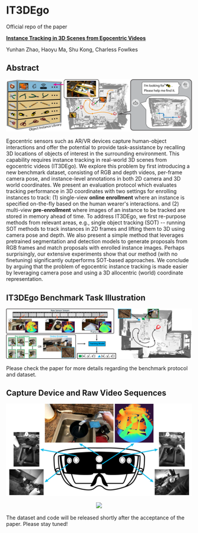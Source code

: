 # IT3DEgo

Official repo of the paper

**[Instance Tracking in 3D Scenes from Egocentric Videos](https://arxiv.org/pdf/2312.04117.pdf)**

Yunhan Zhao, Haoyu Ma, Shu Kong, Charless Fowlkes

## Abstract

<p align="center">
<img src="images/teaser.png"/>
</p>

Egocentric sensors such as AR/VR devices capture human-object interactions and offer the potential to provide task-assistance by recalling 3D locations of objects of interest in the surrounding environment. This capability requires instance tracking in real-world 3D scenes from egocentric videos (IT3DEgo). We explore this problem by first introducing a new benchmark dataset, consisting of RGB and depth videos, per-frame camera pose, and instance-level annotations in both 2D camera and 3D world coordinates. We present an evaluation protocol which evaluates tracking performance in 3D coordinates with two settings for enrolling instances to track: (1) single-view **online enrollment** where an instance is specified on-the-fly based on the human wearer's interactions. and (2) multi-view **pre-enrollment** where images of an instance to be tracked are stored in memory ahead of time. To address IT3DEgo, we first re-purpose methods from relevant areas, e.g., single object tracking (SOT) -- running SOT methods to track instances in 2D frames and lifting them to 3D using camera pose and depth. We also present a simple method that leverages pretrained segmentation and detection models to generate proposals from RGB frames and match proposals with enrolled instance images. Perhaps surprisingly, our extensive experiments show that our method (with no finetuning) significantly outperforms SOT-based approaches. We conclude by arguing that the problem of egocentric instance tracking is made easier by leveraging camera pose and using a 3D allocentric (world) coordinate representation.

## IT3DEgo Benchmark Task Illustration

<p align="center">
<img src="images/pipeline.png"/>
</p>

Please check the paper for more details regarding the benchmark protocol and dataset.

## Capture Device and Raw Video Sequences

<p align="center">
<img src="images/hololens.png" style="width:525px;" />
</p>

<p align="center">
<img src="images/data_lowRes.gif" style="width:1200px;"/>
</p>

The dataset and code will be released shortly after the acceptance of the paper. Please stay tuned!
